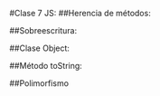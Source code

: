 #Clase 7 JS:
##Herencia de métodos:

##Sobreescritura:

##Clase Object:

##Método toString:

##Polimorfismo
